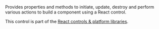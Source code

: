 Provides properties and methods to initiate, update, destroy and perform various actions to build a component using a React control. 

This control is part of the [React controls & platform libraries](../../react-controls-platform-libraries.md).
